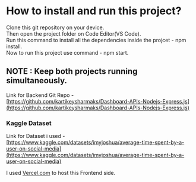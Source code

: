 # How to install and run this project?

Clone this git repository on your device.\
Then open the project folder on Code Editor(VS Code).\
Run this command to install all the dependencies inside the projcet - npm install.\
Now to run this project use command - npm start.

## NOTE : Keep both projects running simultaneously.
Link for Backend Git Repo - [https://github.com/kartikeysharmaks/Dashboard-APIs-Nodejs-Express.js](https://github.com/kartikeysharmaks/Dashboard-APIs-Nodejs-Express.js)

### Kaggle Dataset
Link for Dataset i used - [https://www.kaggle.com/datasets/imyjoshua/average-time-spent-by-a-user-on-social-media](https://www.kaggle.com/datasets/imyjoshua/average-time-spent-by-a-user-on-social-media)

I used [Vercel.com](https://vercel.com/) to host this Frontend side.

